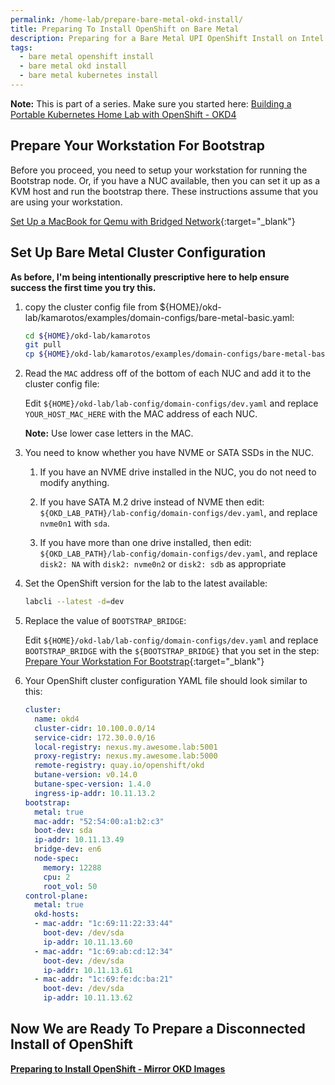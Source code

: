 ```yaml
---
permalink: /home-lab/prepare-bare-metal-okd-install/
title: Preparing To Install OpenShift on Bare Metal
description: Preparing for a Bare Metal UPI OpenShift Install on Intel NUC with OKD
tags:
  - bare metal openshift install
  - bare metal okd install
  - bare metal kubernetes install
---
```

__Note:__ This is part of a series.  Make sure you started here: [Building a Portable Kubernetes Home Lab with OpenShift - OKD4](/home-lab/lab-intro/)

## Prepare Your Workstation For Bootstrap

Before you proceed, you need to setup your workstation for running the Bootstrap node.  Or, if you have a NUC available, then you can set it up as a KVM host and run the bootstrap there.  These instructions assume that you are using your workstation.

[Set Up a MacBook for Qemu with Bridged Network](/home-lab/bare-metal-bootstrap/){:target="_blank"}

## Set Up Bare Metal Cluster Configuration

__As before, I'm being intentionally prescriptive here to help ensure success the first time you try this.__

1. copy the cluster config file from ${HOME}/okd-lab/kamarotos/examples/domain-configs/bare-metal-basic.yaml:

   ```bash
   cd ${HOME}/okd-lab/kamarotos
   git pull
   cp ${HOME}/okd-lab/kamarotos/examples/domain-configs/bare-metal-basic.yaml ${HOME}/okd-lab/lab-config/domain-configs/dev.yaml
   ```

1. Read the `MAC` address off of the bottom of each NUC and add it to the cluster config file:

   Edit `${HOME}/okd-lab/lab-config/domain-configs/dev.yaml` and replace `YOUR_HOST_MAC_HERE` with the MAC address of each NUC.

   __Note:__ Use lower case letters in the MAC.

1. You need to know whether you have NVME or SATA SSDs in the NUC.

   1. If you have an NVME drive installed in the NUC, you do not need to modify anything.

   1. If you have SATA M.2 drive instead of NVME then edit: `${OKD_LAB_PATH}/lab-config/domain-configs/dev.yaml`, and replace `nvme0n1` with `sda`.

   1. If you have more than one drive installed, then edit: `${OKD_LAB_PATH}/lab-config/domain-configs/dev.yaml`, and replace `disk2: NA` with `disk2: nvme0n2` or `disk2: sdb` as appropriate

1. Set the OpenShift version for the lab to the latest available:

   ```bash
   labcli --latest -d=dev
   ```

1. Replace the value of `BOOTSTRAP_BRIDGE`:

   Edit `${HOME}/okd-lab/lab-config/domain-configs/dev.yaml` and replace `BOOTSTRAP_BRIDGE` with the `${BOOTSTRAP_BRIDGE}` that you set in the step: [Prepare Your Workstation For Bootstrap](/home-lab/bare-metal-bootstrap/){:target="_blank"}

1. Your OpenShift cluster configuration YAML file should look similar to this:

   ```yaml
   cluster:
     name: okd4
     cluster-cidr: 10.100.0.0/14
     service-cidr: 172.30.0.0/16
     local-registry: nexus.my.awesome.lab:5001
     proxy-registry: nexus.my.awesome.lab:5000
     remote-registry: quay.io/openshift/okd
     butane-version: v0.14.0
     butane-spec-version: 1.4.0
     ingress-ip-addr: 10.11.13.2
   bootstrap:
     metal: true
     mac-addr: "52:54:00:a1:b2:c3"
     boot-dev: sda
     ip-addr: 10.11.13.49
     bridge-dev: en6
     node-spec:
       memory: 12288
       cpu: 2
       root_vol: 50
   control-plane:
     metal: true
     okd-hosts:
     - mac-addr: "1c:69:11:22:33:44"
       boot-dev: /dev/sda
       ip-addr: 10.11.13.60
     - mac-addr: "1c:69:ab:cd:12:34"
       boot-dev: /dev/sda
       ip-addr: 10.11.13.61
     - mac-addr: "1c:69:fe:dc:ba:21"
       boot-dev: /dev/sda
       ip-addr: 10.11.13.62
   ```

## Now We are Ready To Prepare a Disconnected Install of OpenShift

__[Preparing to Install OpenShift - Mirror OKD Images](/home-lab/mirror-okd-images/)__
